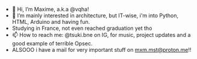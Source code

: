 - 👋 Hi, I’m Maxime, a.k.a @vqha!
- 👀 I’m mainly interested in architecture, but IT-wise, i'm into Python, HTML, Arduino and having fun.
- Studying in France, not even reached graduation yet tho
- 📫 How to reach me: @tsuki.bne on IG, for music, project updates and a good example of terrible Opsec.
- ALSOOO i have a mail for very important stuff on mxm.mst@proton.me!!
